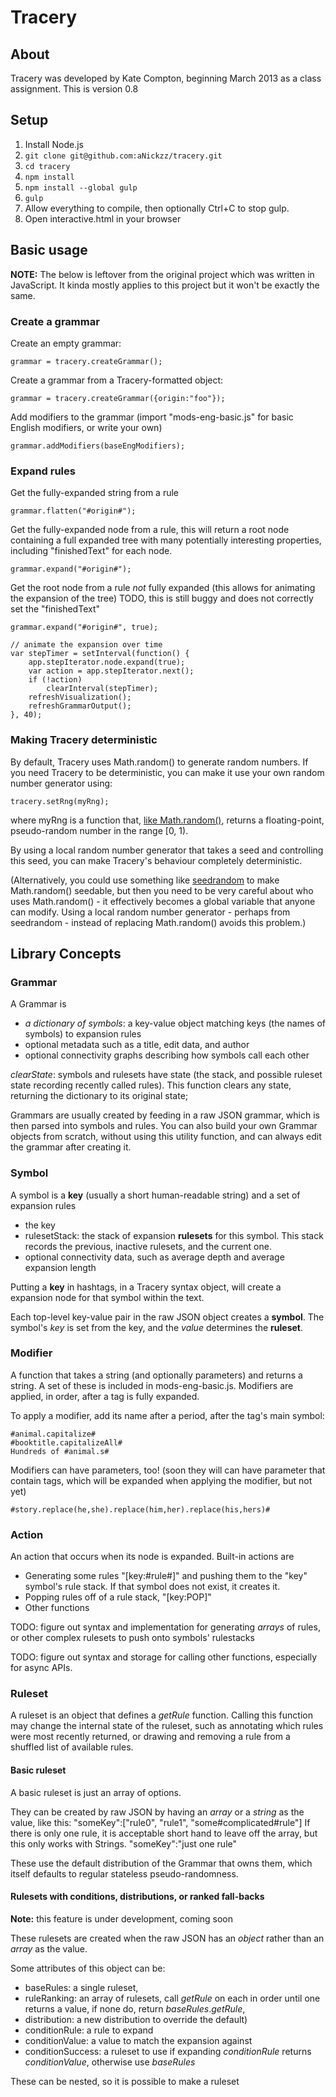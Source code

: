 # Tracery

## About

Tracery was developed by Kate Compton, beginning March 2013 as a class assignment.
This is version 0.8

## Setup

1. Install Node.js
2. `git clone git@github.com:aNickzz/tracery.git`
3. `cd tracery`
4. `npm install`
5. `npm install --global gulp`
6. `gulp`
7. Allow everything to compile, then optionally Ctrl+C to stop gulp.
8. Open interactive.html in your browser

## Basic usage

**NOTE:** The below is leftover from the original project which was written in JavaScript. It kinda mostly applies to this project but it won't be exactly the same.

### Create a grammar

Create an empty grammar:

    grammar = tracery.createGrammar();

Create a grammar from a Tracery-formatted object:

    grammar = tracery.createGrammar({origin:"foo"});

Add modifiers to the grammar (import "mods-eng-basic.js" for basic English modifiers, or write your own)

    grammar.addModifiers(baseEngModifiers);

### Expand rules

Get the fully-expanded string from a rule

    grammar.flatten("#origin#");

Get the fully-expanded node from a rule, this will return a root node containing a full expanded tree with many potentially interesting properties, including "finishedText" for each node.

    grammar.expand("#origin#");

Get the root node from a rule *not* fully expanded (this allows for animating the expansion of the tree) TODO, this is still buggy and does not correctly set the "finishedText"

    grammar.expand("#origin#", true);

    // animate the expansion over time
    var stepTimer = setInterval(function() {
        app.stepIterator.node.expand(true);
        var action = app.stepIterator.next();
        if (!action)
            clearInterval(stepTimer);
        refreshVisualization();
        refreshGrammarOutput();
    }, 40);

### Making Tracery deterministic

By default, Tracery uses Math.random() to generate random numbers. If you need Tracery to be deterministic, you can make it use your own random number generator using:

    tracery.setRng(myRng);

where myRng is a function that, [like Math.random()](https://developer.mozilla.org/en-US/docs/Web/JavaScript/Reference/Global_Objects/Math/random), returns a floating-point, pseudo-random number in the range [0, 1).

By using a local random number generator that takes a seed and controlling this seed, you can make Tracery's behaviour completely deterministic.

(Alternatively, you could use something like [seedrandom](https://github.com/davidbau/seedrandom) to make Math.random() seedable, but then you need to be very careful about who uses Math.random() - it effectively becomes a global variable that anyone can modify. Using a local random number generator - perhaps from seedrandom - instead of replacing Math.random() avoids this problem.)

## Library Concepts

### Grammar

A Grammar is

* *a dictionary of symbols*: a key-value object matching keys (the names of symbols) to expansion rules
* optional metadata such as a title, edit data, and author
* optional connectivity graphs describing how symbols call each other

*clearState*: symbols and rulesets have state (the stack, and possible ruleset state recording recently called rules).  This function clears any state, returning the dictionary to its original state;

Grammars are usually created by feeding in a raw JSON grammar, which is then parsed into symbols and rules.  You can also build your own Grammar objects from scratch, without using this utility function, and can always edit the grammar after creating it.

### Symbol

A symbol is a **key** (usually a short human-readable string) and a set of expansion rules

* the key
* rulesetStack: the stack of expansion **rulesets** for this symbol.  This stack records the previous, inactive rulesets, and the current one.
* optional connectivity data, such as average depth and average expansion length

Putting a **key** in hashtags, in a Tracery syntax object, will create a expansion node for that symbol within the text.

Each top-level key-value pair in the raw JSON object creates a **symbol**.  The symbol's *key* is set from the key, and the *value* determines the **ruleset**.

### Modifier

A function that takes a string (and optionally parameters) and returns a string.  A set of these is included in mods-eng-basic.js.  Modifiers are applied, in order, after a tag is fully expanded.

To apply a modifier, add its name after a period, after the tag's main symbol:

    #animal.capitalize#
    #booktitle.capitalizeAll#
    Hundreds of #animal.s#

Modifiers can have parameters, too! (soon they will can have parameter that contain tags, which will be expanded when applying the modifier, but not yet)

    #story.replace(he,she).replace(him,her).replace(his,hers)#

### Action

An action that occurs when its node is expanded.  Built-in actions are

* Generating some rules "[key:#rule#]" and pushing them to the "key" symbol's rule stack.  If that symbol does not exist, it creates it.
* Popping rules off of a rule stack, "[key:POP]"
* Other functions

TODO: figure out syntax and implementation for generating *arrays* of rules, or other complex rulesets to push onto symbols' rulestacks

TODO: figure out syntax and storage for calling other functions, especially for async APIs.

### Ruleset

A ruleset is an object that defines a *getRule* function.  Calling this function may change the internal state of the ruleset, such as annotating which rules were most recently returned, or drawing and removing a rule from a shuffled list of available rules.

#### Basic ruleset

A basic ruleset is just an array of options.

They can be created by raw JSON by having an *array* or a *string* as the value, like this:
"someKey":["rule0", "rule1", "some#complicated#rule"]
If there is only one rule, it is acceptable short hand to leave off the array, but this only works with Strings.
"someKey":"just one rule"

These use the default distribution of the Grammar that owns them, which itself defaults to regular stateless pseudo-randomness.

#### Rulesets with conditions, distributions, or ranked fall-backs

**Note:** this feature is under development, coming soon

These rulesets are created when the raw JSON has an *object* rather than an *array* as the value.

Some attributes of this object can be:

* baseRules: a single ruleset,
* ruleRanking: an array of rulesets, call *getRule* on each in order until one returns a value, if none do, return *baseRules*.*getRule*,
* distribution: a new distribution to override the default)
* conditionRule: a rule to expand
* conditionValue: a value to match the expansion against
* conditionSuccess: a ruleset to use if expanding *conditionRule* returns *conditionValue*, otherwise use *baseRules*

These can be nested, so it is possible to make a ruleset